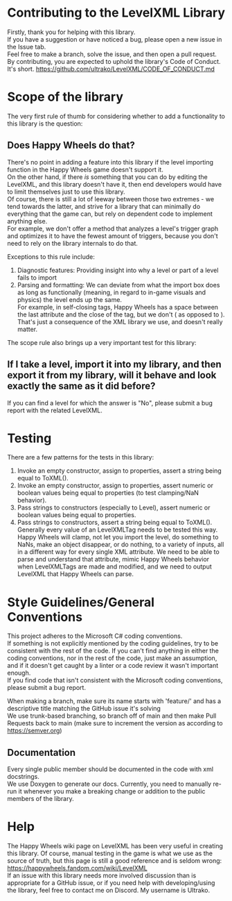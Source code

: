 # Contributing to the LevelXML Library
Firstly, thank you for helping with this library.  
If you have a suggestion or have noticed a bug, please open a new issue in the Issue tab.  
Feel free to make a branch, solve the issue, and then open a pull request.  
By contributing, you are expected to uphold the library's Code of Conduct. It's short. https://github.com/ultrako/LevelXML/CODE_OF_CONDUCT.md

# Scope of the library
The very first rule of thumb for considering whether to add a functionality to this library is the question:
## Does Happy Wheels do that?
There's no point in adding a feature into this library if the level importing function in the Happy Wheels game doesn't support it.  
On the other hand, if there _is_ something that you can do by editing the LevelXML, and this library doesn't have it, then end developers would have to limit themselves just to use this library.  
Of course, there is still a lot of leeway between those two extremes - we tend towards the latter, and strive for a library that can minimally do everything that the game can, but rely on dependent code to implement anything else.  
For example, we don't offer a method that analyzes a level's trigger graph and optimizes it to have the fewest amount of triggers, because you don't need to rely on the library internals to do that.  

Exceptions to this rule include:  
1. Diagnostic features: Providing insight into why a level or part of a level fails to import  
2. Parsing and formatting: We can deviate from what the import box does as long as functionally (meaning, in regard to in-game visuals and physics) the level ends up the same.  
For example, in self-closing tags, Happy Wheels has a space between the last attribute and the close of the tag, but we don't (<sh t="1" /> as opposed to <sh t="1"/>). That's just a consequence of the XML library we use, and doesn't really matter.

The scope rule also brings up a very important test for this library:
## If I take a level, import it into my library, and then export it from my library, will it behave and look exactly the same as it did before?
If you can find a level for which the answer is "No", please submit a bug report with the related LevelXML.
# Testing
There are a few patterns for the tests in this library:  
1. Invoke an empty constructor, assign to properties, assert a string being equal to ToXML().  
2. Invoke an empty constructor, assign to properties, assert numeric or boolean values being equal to properties (to test clamping/NaN behavior).  
3. Pass strings to constructors (especially to Level), assert numeric or boolean values being equal to properties.  
4. Pass strings to constructors, assert a string being equal to ToXML().  
Generally every value of an LevelXMLTag needs to be tested this way. Happy Wheels will clamp, not let you import the level, do something to NaNs, make an object disappear, or do nothing, to a variety of inputs, all in a different way for every single XML attribute. We need to be able to parse and understand that attribute, mimic Happy Wheels behavior when LevelXMLTags are made and modified, and we need to output LevelXML that Happy Wheels can parse.

# Style Guidelines/General Conventions
This project adheres to the Microsoft C# coding conventions.  
If something is not explicitly mentioned by the coding guidelines, try to be consistent with the rest of the code. If you can't find anything in either the coding conventions, nor in the rest of the code, just make an assumption, and if it doesn't get caught by a linter or a code review it wasn't important enough.  
If you find code that isn't consistent with the Microsoft coding conventions, please submit a bug report.  

When making a branch, make sure its name starts with 'feature/' and has a descriptive title matching the GitHub issue it's solving  
We use trunk-based branching, so branch off of main and then make Pull Requests back to main (make sure to increment the version as according to https://semver.org)  

## Documentation
Every single public member should be documented in the code with xml docstrings.  
We use Doxygen to generate our docs. Currently, you need to manually re-run it whenever you make a breaking change or addition to the public members of the library.  

# Help
The Happy Wheels wiki page on LevelXML has been very useful in creating this library. Of course, manual testing in the game is what we use as the source of truth, but this page is still a good reference and is seldom wrong: https://happywheels.fandom.com/wiki/LevelXML  
If an issue with this library needs more involved discussion than is appropriate for a GitHub issue, or if you need help with developing/using the library, feel free to contact me on Discord. My username is Ultrako.  